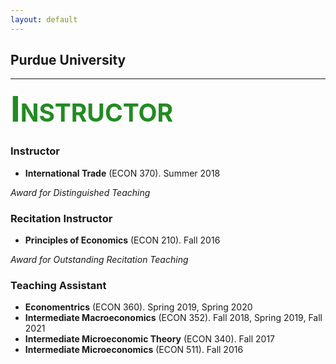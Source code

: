 ```yaml
---
layout: default
---
```



<!-- I have taught several courses, both as instructor and in my capacity as a Teaching Assistant at Purdue University. -->

## Purdue University
---


<!--
<span style="color:blue">**Instructor**</span>. -->
<span style="color:ForestGreen; font-size:4em; font-variant: small-caps">**Instructor**</span>
### Instructor

* **International Trade** (ECON 370). Summer 2018

*Award for Distinguished Teaching* 


### Recitation Instructor

* **Principles of Economics** (ECON 210).  Fall 2016

*Award for Outstanding Recitation Teaching*


### Teaching Assistant

* **Economentrics** (ECON 360). Spring 2019, Spring 2020
* **Intermediate Macroeconomics** (ECON 352). Fall 2018, Spring 2019, Fall 2021
* **Intermediate Microeconomic Theory** (ECON 340). Fall 2017
* **Intermediate Microeconomics** (ECON 511). Fall 2016

<!--

### Instructor

ECON 370 International Trade - Summer 2018

*Award for Distinguished Teaching* 

### Recitation Instructor

ECON 210 Principles of Economics - Fall 2016

*Award for Outstanding Recitation Teaching*

### Teaching Assistant

* ECON 360 Economentrics  - Spring 2019, Spring 2020
* ECON 352 Intermediate Macroeconomics - Fall 2018, Spring 2019, Fall 2021
* ECON 340 Intermediate Microeconomic Theory - Fall 2017
* ECON 511 Intermediate Microeconomics - Fall 2016
-->
